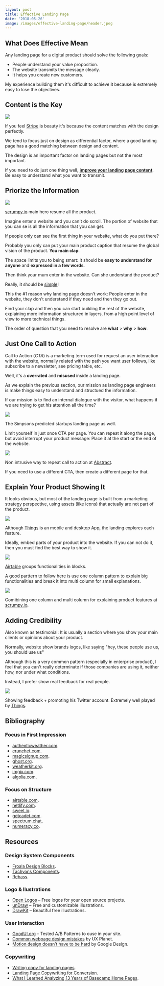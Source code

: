 ```yaml
---
layout: post
title: Effective Landing Page
date: '2018-05-26'
image: /images/effective-landing-page/header.jpeg
---
```


## What Does Effective Mean

Any landing page for a digital product should solve the following goals:

- People understand your value proposition.
- The website transmits the message clearly.
- It helps you create new customers.

My experience building them it's difficult to achieve it because is extremely easy to lose the objectives.

## Content is the Key

![](/images/effective-landing-page/qz8xjue.png)
<figcaption>If you feel <a href="https://stripe.com/es/billing">Stripe</a> is beauty it's because the content matches with the design perfectly.</figcaption>

We tend to focus just on design as differential factor, where a good landing page has a good matching between design and content.

The design is an important factor on landing pages but not the most important.

If you need to do just one thing well, [**improve your landing page content**](https://stripe.com/atlas/guides/landing-page-copy). Be easy to understand what you want to transmit.

## Priorize the Information

![](/images/effective-landing-page/5knuubb.png)
<figcaption><a href="https://scrumpy.io/">scrumpy.io</a> main hero resume all the product.</figcaption>

Imagine enter a website and you can't do scroll. The portion of website that you can se is all the information that you can get.

If people only can see the first thing in your website, what do you put there?

Probably you only can put your main product caption that resume the global vision of the product. **You main clap**.

The space limits you to being smart: It should be **easy to understand for anyone** and **expressed in a few words**.

Then think your mum enter in the website. Can she understand the product?

Really, it should be <u>simple</u>!

This the #1 reason why landing page doesn't work: People enter in the website, they don't understand if they need and then they go out.

Find your clap and then you can start building the rest of the website, explaining more information structured in layers, from a high point level of view to more technical things.

The order of question that you need to resolve are **what** > **why** > **how**.

## Just One Call to Action

Call to Action (*CTA*) is a marketing term used for request an user interaction with the website, normally related with the path you want user follows, like subscribe to a newsletter, see pricing table, etc.

Well, it's a **overrated** and **misused** inside a landing page.

As we explain the previous section, our mission as landing page  engineers is make things easy to understand and structued the information.

If our mission is to find an internal dialogue with the visitor, what happens if we are trying to get his attention all the time?

![](/images/effective-landing-page/nx3bq3a.gif)
<figcaption>The Simpsons predicted startups landing page as well.</figcaption>

Limit yourself in just once CTA per page. You can repeat it along the page, but avoid interrupt your product message: Place it at the start or the end of the website.

![](/images/effective-landing-page/dhqqwbh.png)
<figcaption>Non intrusive way to repeat call to action at <a href="https://www.goabstract.com/">Abstract</a>.</figcaption>

If you need to use a different CTA, then create a different page for that.

## Explain Your Product Showing It

It looks obvious, but most of the landing page is built from a marketing strategy perspective, using assets (like icons) that actually are not part of the product.

![](/images/effective-landing-page/zyepvdh.png)
<figcaption>Although <a href="https://culturedcode.com/things/whats-new/">Things</a> is an mobile and desktop App, the landing explores each feature.</figcaption>

Ideally, embed parts of your product into the website. If you can not do it, then you must find the best way to show it.

![](/images/effective-landing-page/xsozni5.gif)
<figcaption><a href="https://airtable.com/blocks">Airtable</a> groups functionalities in blocks.</figcaption>

A good parttern to follow here is use one column pattern to explain big functionalities and break it into multi column for small explanations.

![](/images/effective-landing-page/i6oawsv.png)
<figcaption>Comibining one column and multi column for explaining product features at <a href="https://scrumpy.io/">scrumpy.io</a>.</figcaption>

## Adding Credibility

Also known as testimonial: It is usually a section where you show your main clients or opinions about your product.

Normally, website show brands logos, like saying "hey, these people use us, you should use us"

Although this is a very common pattern (especially in enterprise product), I feel that you can't really determinate if those companies are using it, neither how, nor under what conditions.

Instead, I prefer show real feedback for real people.

![](/images/effective-landing-page/98qkis0.png)
<figcaption>Showing feedback + promoting his Twitter account. Extremely well played by <a href="https://culturedcode.com/things/whats-new/">Things</a>.</figcaption>

## Bibliography

### Focus in First Impression

- [authenticweather.com](http://authenticweather.com).
- [crunchet.com](https://www.crunchet.com).
- [magicsignup.com](https://magicsignup.com).
- [ghost.org](https://ghost.org).
- [weatherkit.org](https://weatherkit.org).
- [imgix.com](https://www.imgix.com).
- [algolia.com](https://www.algolia.com/).

### Focus on Structure

- [airtable.com](https://airtable.com).
- [netlify.com](https://www.netlify.com/features).
- [sweet.io](https://sweet.io).
- [getcadet.com](https://getcadet.com).
- [spectrum.chat](https://spectrum.chat/features).
- [numeracy.co](https://numeracy.co/features).

## Resources

### Design System Components

- [Froala Design Blocks](https://www.froala.com/design-blocks#playground).
- [Tachyons Components](http://tachyons.io/components/).
- [Rebass](https://rebassjs.org/).

### Logo & Ilustrations

- [Open Logos](http://openlogos.org/) – Free logos for your open source projects.
- [unDraw](https://undraw.co/illustrations) – Free and customizable illustrations.
- [DrawKit](https://www.drawkit.io) – Beautiful free illustrations.

### User Interaction

- [GoodUI.org](https://goodui.org/) – Tested A/B Patterns to ouse in your site.
- [Common webpage design mistakes](https://uxplanet.org/common-webpage-design-mistakes-59eed9831bd7) by UX Planet.
- [Motion design doesn’t have to be hard](https://medium.com/google-design/motion-design-doesnt-have-to-be-hard-33089196e6c2) by Google Design.

### Copywriting

- [Writing copy for landing pages](https://stripe.com/atlas/guides/landing-page-copy).
- [Landing Page Copywriting for Conversion](http://thelandingpagecourse.com/landing-page-copywriting-for-conversion).
- [What I Learned Analyzing 13 Years of Basecamp Home Pages](https://www.copygrad.com/2017/09/14/basecamp-copywriting).
